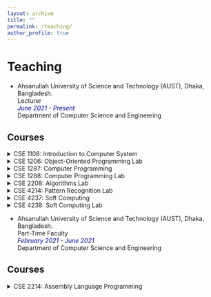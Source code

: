```yaml
---
layout: archive
title: ""
permalink: /teaching/
author_profile: true
---
```



# Teaching



* Ahsanullah University of Science and Technology (AUST), Dhaka, Bangladesh.<br />
Lecturer<br />
<i style='color:#000099;'>June 2021 - Present</i> <br />
Department of Computer Science and Engineering<br />

## Courses
<details>
<summary>CSE 1108: Introduction to Computer System</summary>
<span style="color:green"><font size="3"><ins>Conducted in Fall 2022</ins></font></span><br>
<span style="text-align:justify; color:black; display:block;">
<font size="3">
<strong>Syllabus</strong>: Types of Computers; Basic principles of analog and digital computation; Brief
history of digital computers; Importance of computers & their impact on Society;
Application areas. Number systems, conversion of one system to another,
complementation of numbers and arithmetic operations, ASCII code representation
of data. Bits, Bytes, Words and memory capacity measurement. Generations of
digital computer hardware and software; Types of digital computers; Functional
units of a typical digital computer; I/O devices & peripherals: Printers, Monitors,
Mouse, Joysticks, VDU, Modems, Optical & magnetic document readers. Main
memory systems: types of ROMs and RAMs. Backing memory systems: Moveable
devices and hard disks, CDROMs and Flash memory devices. Processing units
and bus systems. Types of software: Systems software and application software.
Operating systems: Objectives and functions, introduction to DOS, Windows and
Unix. Computer Security: Objectives, various security issues. Introduction to
Internet and World Wide Web. Experiments based on DOS, Windows, Unix, Word processing and Spreadsheet
packages.
</font>
</span><br>
</details>

<details>
<summary>CSE 1206: Object-Oriented Programming Lab</summary>
<span style="color:green"><font size="3"><ins>Conducted in Fall 2021 | Spring 2022</ins></font></span><br>
<span style="text-align:justify; color:black; display:block;">
<font size="3">
<strong>Syllabus</strong>: Laboratory works based on Principles of Object-Oriented Programming (OOP); Concepts and Techniques of
OOP: Classes and Objects, Methods, Constructors and destructors,
Encapsulation and object reference, Polymorphism, Array of objects; Class
hierarchy: Creating class hierarchy, Member access and inheritance, Overloading
and overriding; OOP facilities for extensive and robust program design.
</font>
</span><br>
</details>

<details>
<summary>CSE 1287: Computer Programming</summary>
<span style="color:green"><font size="3"><ins>Conducted in Spring 2021</ins></font></span><br>
<span style="text-align:justify; color:black; display:block;">
<font size="3">
<strong>Syllabus</strong>: Introduction to the Digital Computer; Introduction to Programming Variables,
Assignment; Expressions; Input/Output; Conditionals and Branching; Iteration;
Functions; Recursion; Arrays; Introduction to Pointers; Structures; Introduction to
Data-Procedure Encapsulation; Dynamic allocation; Linked structures; Introduction
to Data Structure, Stacks and Queues; Search Trees; Time and space
requirements. (A programming language like C/C++ may be used as a basis
language. The same language must be used for the laboratory.)
</font>
</span><br>
</details>

<details>
<summary>CSE 1288: Computer Programming Lab</summary>
<span style="color:green"><font size="3"><ins>Conducted in Spring 2021</ins></font></span><br>
<span style="text-align:justify; color:black; display:block;">
<font size="3">
<strong>Syllabus</strong>: Laboratory works based on CSE 1287.
</font>
</span><br>
</details>



<details>
<summary>CSE 2208: Algorithms Lab</summary>
<span style="color:green"><font size="3"><ins>Conducted in Fall 2020 | Fall 2021</ins></font></span><br>
<span style="text-align:justify; color:black; display:block;">
<font size="3">
<strong>Syllabus</strong>: Laboratory works based on Algorithmic Complexity Analysis; Methods for the design of efficient algorithms:
Divide and Conquer, Greedy method, Dynamic programming, Backtracking,
Branch and Bound, Polynomial evaluation, Lower bound theory, Intractable
problems.
</font>
</span><br>
</details>

<details>
<summary>CSE 4214: Pattern Recognition Lab</summary>
<span style="color:green"><font size="3"><ins>Conducted in Fall 2020 | Spring 2021</ins></font></span><br>
<span style="text-align:justify; color:black; display:block;">
<font size="3">
<strong>Syllabus</strong>: Introduction: Object similarity measures, feature selection and pattern discovery in
data; Types of object classification and machine learning. Object recognition and
learning methods: Regression analysis; Bayesian classifiers and probabilistic
decision models; Neural networks and deep learning algorithms; Decision trees
and random forests; Support vector machines; Sequential pattern recognition; 
Reinforcement learning; Cluster analysis. Applications of pattern recognition and
machine learning methods.
</font>
</span><br>
</details>

<details>
<summary>CSE 4237: Soft Computing</summary>
<span style="color:green"><font size="3"><ins>Conducted in Fall 2021 | Spring 2022 | Fall 2022</ins></font></span><br>
<span style="text-align:justify; color:black; display:block;">
<font size="3">
<strong>Syllabus</strong>: Aims and constituents of soft computing. Fuzzy sets and logic: Concepts and
properties of fuzzy sets; Mathematical & logical implications of fuzzy sets; Fuzzy
relations; Applications of fuzzy sets in information processing, decision making and
control systems. Artificial neural networks: Underlying ideas and concepts of
artificial neural networks; Feed-Forward, Recurrent and other types of artificial
neural networks. Probabilistic reasoning: Bayesian inference models and Bayesian
networks; Dempster – Shafer theory; Probabilistic decision support systems.
Genetic algorithms: Underlying principles and fundamental operators of genetic
algorithms; Searching based on genetic algorithms; Genetic algorithm based
optimization, learning and control. Introduction to various neuro-fuzzy-probabilistic-
genetic combined approaches to computing applications.
</font>
</span><br>
</details>

<details>
<summary>CSE 4238: Soft Computing Lab</summary>
<span style="color:green"><font size="3"><ins>Conducted in Spring 2022</ins></font></span><br>
<span style="text-align:justify; color:black; display:block;">
<font size="3">
<strong>Syllabus</strong>: Laboratory works based on CSE 4237.
</font>
</span><br>
</details>


* Ahsanullah University of Science and Technology (AUST), Dhaka, Bangladesh.<br />
Part-Time Faculty<br />
<i style='color:#000099;'>February 2021 - June 2021</i> <br />
Department of Computer Science and Engineering<br />


## Courses
<details>
<summary>CSE 2214: Assembly Language Programming</summary>
<span style="color:green"><font size="3"><ins>Conducted in Spring 2020</ins></font></span><br>
<span style="text-align:justify; color:black; display:block;">
<font size="3">
<strong>Syllabus</strong>: System Architecture for Assembly language; Assembly programming basics;
Assembly instruction types and their formats: Arithmetic, Logical, Transfer control
and conditional processing, String processing, Input/Output; Interrupts;
Procedures; Interfacing using Assembly language.
</font>
</span><br>
</details>
